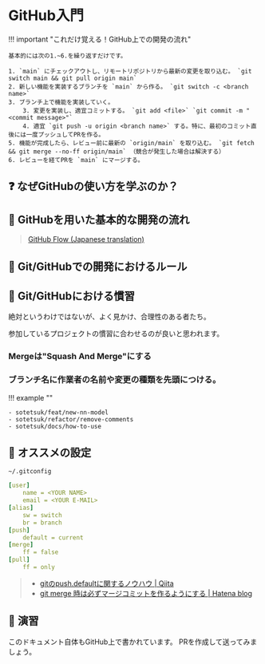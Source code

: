 # GitHub入門

!!! important "これだけ覚える！GitHub上での開発の流れ"

    基本的には次の1.~6.を繰り返すだけです。

    1. `main` にチェックアウトし、リモートリポジトリから最新の変更を取り込む。 `git switch main && git pull origin main`
    2. 新しい機能を実装するブランチを `main` から作る。 `git switch -c <branch name>`
    3. ブランチ上で機能を実装していく。
        3. 変更を実装し、適宜コミットする。 `git add <file>` `git commit -m "<commit message>"`
        4. 適宜 `git push -u origin <branch name>` する。特に、最初のコミット直後には一度プッシュしてPRを作る。
    5. 機能が完成したら、レビュー前に最新の `origin/main` を取り込む。 `git fetch && git merge --no-ff origin/main` （競合が発生した場合は解決する）
    6. レビューを経てPRを `main` にマージする。


## :question: なぜGitHubの使い方を学ぶのか？

## :orange_book: GitHubを用いた基本的な開発の流れ


> [GitHub Flow (Japanese translation)](https://gist.github.com/Gab-km/3705015)

## :police_officer: Git/GitHubでの開発におけるルール

## :book: Git/GitHubにおける慣習

絶対というわけではないが、よく見かけ、合理性のある者たち。

参加しているプロジェクトの慣習に合わせるのが良いと思われます。

### Mergeは"Squash And Merge"にする

### ブランチ名に作業者の名前や変更の種類を先頭につける。

!!! example ""

    - sotetsuk/feat/new-nn-model
    - sotetsuk/refactor/remove-comments
    - sotetsuk/docs/how-to-use

## :dizzy: オススメの設定

`~/.gitconfig` 

```yaml
[user]
    name = <YOUR NAME>
    email = <YOUR E-MAIL>
[alias]
    sw = switch
    br = branch
[push]
    default = current
[merge]
    ff = false
[pull]
    ff = only
```

> - [gitのpush.defaultに関するノウハウ | Qiita](https://qiita.com/awakia/items/6aaea1ffecba725be601)
> - [git merge 時は必ずマージコミットを作るようにする | Hatena blog](https://neos21.hatenablog.com/entry/2017/06/18/080000)

## :pencil: 演習

このドキュメント自体もGitHub上で書かれています。
PRを作成して送ってみましょう。